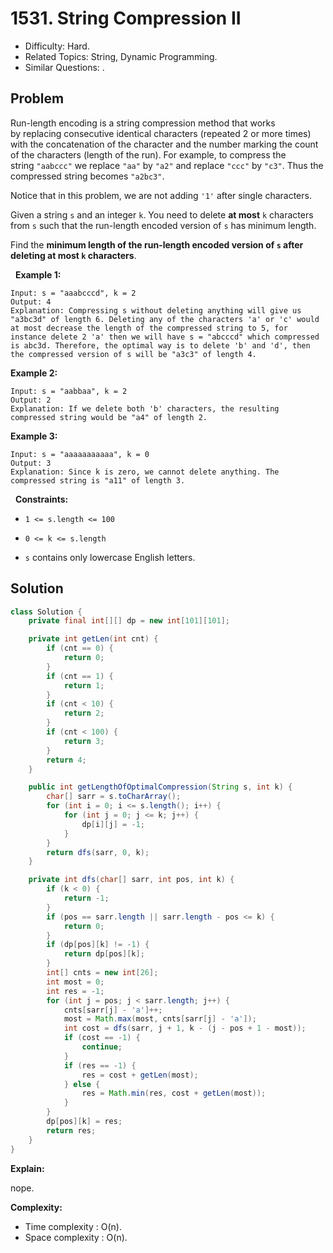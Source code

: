 # 1531. String Compression II

- Difficulty: Hard.
- Related Topics: String, Dynamic Programming.
- Similar Questions: .

## Problem

Run-length encoding is a string compression method that works by replacing consecutive identical characters (repeated 2 or more times) with the concatenation of the character and the number marking the count of the characters (length of the run). For example, to compress the string ```"aabccc"``` we replace ```"aa"``` by ```"a2"``` and replace ```"ccc"``` by ```"c3"```. Thus the compressed string becomes ```"a2bc3"```.

Notice that in this problem, we are not adding ```'1'``` after single characters.

Given a string ```s``` and an integer ```k```. You need to delete **at most** ```k``` characters from ```s``` such that the run-length encoded version of ```s``` has minimum length.

Find the **minimum length of the run-length encoded version of **```s```** after deleting at most **```k```** characters**.

 
**Example 1:**

```
Input: s = "aaabcccd", k = 2
Output: 4
Explanation: Compressing s without deleting anything will give us "a3bc3d" of length 6. Deleting any of the characters 'a' or 'c' would at most decrease the length of the compressed string to 5, for instance delete 2 'a' then we will have s = "abcccd" which compressed is abc3d. Therefore, the optimal way is to delete 'b' and 'd', then the compressed version of s will be "a3c3" of length 4.
```

**Example 2:**

```
Input: s = "aabbaa", k = 2
Output: 2
Explanation: If we delete both 'b' characters, the resulting compressed string would be "a4" of length 2.
```

**Example 3:**

```
Input: s = "aaaaaaaaaaa", k = 0
Output: 3
Explanation: Since k is zero, we cannot delete anything. The compressed string is "a11" of length 3.
```

 
**Constraints:**


	
- ```1 <= s.length <= 100```
	
- ```0 <= k <= s.length```
	
- ```s``` contains only lowercase English letters.



## Solution

```java
class Solution {
    private final int[][] dp = new int[101][101];

    private int getLen(int cnt) {
        if (cnt == 0) {
            return 0;
        }
        if (cnt == 1) {
            return 1;
        }
        if (cnt < 10) {
            return 2;
        }
        if (cnt < 100) {
            return 3;
        }
        return 4;
    }

    public int getLengthOfOptimalCompression(String s, int k) {
        char[] sarr = s.toCharArray();
        for (int i = 0; i <= s.length(); i++) {
            for (int j = 0; j <= k; j++) {
                dp[i][j] = -1;
            }
        }
        return dfs(sarr, 0, k);
    }

    private int dfs(char[] sarr, int pos, int k) {
        if (k < 0) {
            return -1;
        }
        if (pos == sarr.length || sarr.length - pos <= k) {
            return 0;
        }
        if (dp[pos][k] != -1) {
            return dp[pos][k];
        }
        int[] cnts = new int[26];
        int most = 0;
        int res = -1;
        for (int j = pos; j < sarr.length; j++) {
            cnts[sarr[j] - 'a']++;
            most = Math.max(most, cnts[sarr[j] - 'a']);
            int cost = dfs(sarr, j + 1, k - (j - pos + 1 - most));
            if (cost == -1) {
                continue;
            }
            if (res == -1) {
                res = cost + getLen(most);
            } else {
                res = Math.min(res, cost + getLen(most));
            }
        }
        dp[pos][k] = res;
        return res;
    }
}
```

**Explain:**

nope.

**Complexity:**

* Time complexity : O(n).
* Space complexity : O(n).
